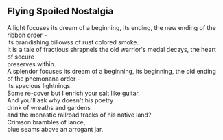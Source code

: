 Flying Spoiled Nostalgia
------------------------
A light focuses its dream of a beginning, its ending, the new ending of the ribbon order -  
its brandishing billowss of rust colored smoke.  
It is a tale of fractious shrapnels the old warrior's medal decays, the heart of secure  
preserves within.  
A splendor focuses its dream of a beginning, its beginning, the old ending of the phemonana order -  
its spacious lightnings.  
Some re-cover but I enrich your salt like guitar.  
And you'll ask why doesn't his poetry  
drink of wreaths and gardens  
and the monastic railroad tracks of his native land?  
Crimson brambles of lance,  
blue seams above an arrogant jar.  
